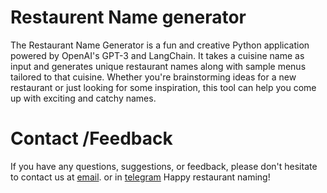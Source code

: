 
# Restaurent Name generator 

The Restaurant Name Generator is a fun and creative Python application powered by OpenAI's GPT-3 and LangChain. It takes a cuisine name as input and generates unique restaurant names along with sample menus tailored to that cuisine. Whether you're brainstorming ideas for a new restaurant or just looking for some inspiration, this tool can help you come up with exciting and catchy names.

# Contact /Feedback 
If you have any questions, suggestions, or feedback, please don't hesitate to contact us at
 [email](dev@arnabmondal.co).
or in [telegram](https://telegram.me/blacknut1803)
Happy restaurant naming!
